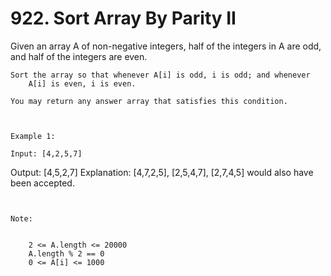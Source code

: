 # 922. Sort Array By Parity II

Given an array A of non-negative integers, half of the integers in A are
        odd, and half of the integers are even.

    Sort the array so that whenever A[i] is odd, i is odd; and whenever
        A[i] is even, i is even.

    You may return any answer array that satisfies this condition.

     

    Example 1:

    Input: [4,2,5,7]
Output: [4,5,2,7]
Explanation: [4,7,2,5], [2,5,4,7], [2,7,4,5] would also have been accepted.

     

    Note:

    
        2 <= A.length <= 20000
        A.length % 2 == 0
        0 <= A[i] <= 1000